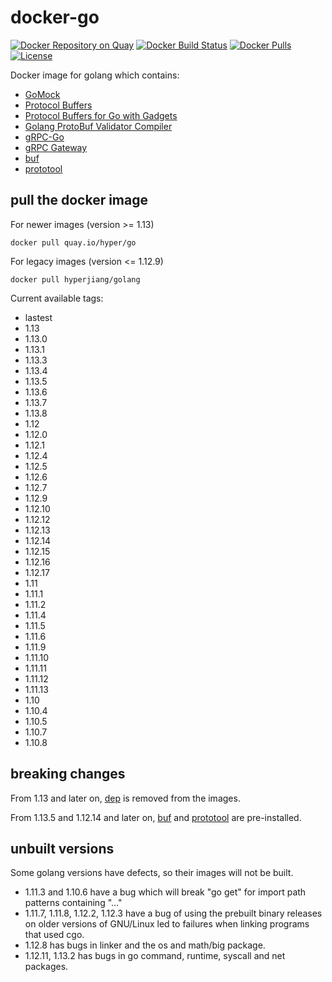 # docker-go

[![Docker Repository on Quay](https://quay.io/repository/hyper/go/status "Docker Repository on Quay")](https://quay.io/repository/hyper/go)
[![Docker Build Status](https://img.shields.io/docker/build/hyperjiang/golang.svg)](https://hub.docker.com/r/hyperjiang/golang)
[![Docker Pulls](https://img.shields.io/docker/pulls/hyperjiang/golang.svg)](https://hub.docker.com/r/hyperjiang/golang)
[![License](https://img.shields.io/github/license/hyperjiang/docker-go.svg)](https://github.com/hyperjiang/docker-go)

Docker image for golang which contains:

- [GoMock](https://github.com/golang/mock)
- [Protocol Buffers](https://github.com/protocolbuffers/protobuf)
- [Protocol Buffers for Go with Gadgets](https://github.com/gogo/protobuf)
- [Golang ProtoBuf Validator Compiler](https://github.com/mwitkow/go-proto-validators)
- [gRPC-Go](https://github.com/grpc/grpc-go)
- [gRPC Gateway](https://github.com/grpc-ecosystem/grpc-gateway)
- [buf](https://github.com/bufbuild/buf)
- [prototool](https://github.com/uber/prototool)

## pull the docker image

For newer images (version >= 1.13)

```
docker pull quay.io/hyper/go
```

For legacy images (version <= 1.12.9)

```
docker pull hyperjiang/golang
```

Current available tags:

- lastest
- 1.13
- 1.13.0
- 1.13.1
- 1.13.3
- 1.13.4
- 1.13.5
- 1.13.6
- 1.13.7
- 1.13.8
- 1.12
- 1.12.0
- 1.12.1
- 1.12.4
- 1.12.5
- 1.12.6
- 1.12.7
- 1.12.9
- 1.12.10
- 1.12.12
- 1.12.13
- 1.12.14
- 1.12.15
- 1.12.16
- 1.12.17
- 1.11
- 1.11.1
- 1.11.2
- 1.11.4
- 1.11.5
- 1.11.6
- 1.11.9
- 1.11.10
- 1.11.11
- 1.11.12
- 1.11.13
- 1.10
- 1.10.4
- 1.10.5
- 1.10.7
- 1.10.8

## breaking changes

From 1.13 and later on, [dep](https://github.com/golang/dep) is removed from the images.

From 1.13.5 and 1.12.14 and later on, [buf](https://github.com/bufbuild/buf) and [prototool](https://github.com/uber/prototool) are pre-installed.

## unbuilt versions

Some golang versions have defects, so their images will not be built.

- 1.11.3 and 1.10.6 have a bug which will break "go get" for import path patterns containing "..."
- 1.11.7, 1.11.8, 1.12.2, 1.12.3 have a bug of using the prebuilt binary releases on older versions of GNU/Linux led to failures when linking programs that used cgo.
- 1.12.8 has bugs in linker and the os and math/big package.
- 1.12.11, 1.13.2 has bugs in go command, runtime, syscall and net packages.
